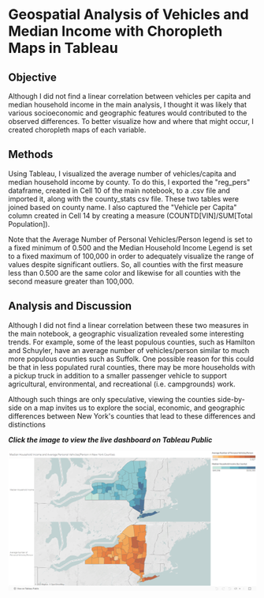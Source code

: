 # Geospatial Analysis of Vehicles and Median Income with Choropleth Maps in Tableau

## Objective

Although I did not find a linear correlation between vehicles per capita and median household income in the main analysis, I thought it was likely that various socioeconomic and geographic features would contributed to the observed differences. To better visualize how and where that might occur, I created choropleth maps of each variable.

## Methods

Using Tableau, I visualized the average number of vehicles/capita and median household income by county. To do this, I exported the "reg_pers" dataframe, created in Cell 10 of the main notebook, to a .csv file and imported it, along with the county_stats csv file. These two tables were joined based on county name. I also captured the "Vehicle per Capita" column created in Cell 14 by creating a measure (COUNTD[VIN]/SUM[Total Population]). 

Note that the Average Number of Personal Vehicles/Person legend is set to a fixed minimum of 0.500 and the Median Household Income Legend is set to a fixed maximum of 100,000 in order to adequately visualize the range of values despite significant outliers. So, all counties with the first measure less than 0.500 are the same color and likewise for all counties with the second measure greater than 100,000. 

## Analysis and Discussion

Although I did not find a linear correlation between these two measures in the main notebook, a geographic visualization revealed some interesting trends. For example, some of the least populous counties, such as Hamilton and Schuyler, have an average number of vehicles/person similar to much more populous counties such as Suffolk. One possible reason for this could be that in less populated rural counties, there may be more households with a pickup truck in addition to a smaller passenger vehicle to support agricultural, environmental, and recreational (i.e. campgrounds) work. 

Although such things are only speculative, viewing the counties side-by-side on a map invites us to explore the social, economic, and geographic differences between New York's counties that lead to these differences and distinctions

***Click the image to view the live dashboard on Tableau Public***

[![Dashboard Preview](Images/IncomeDrivenViz.png)](https://public.tableau.com/views/IncomeDrivenExploringRelationshipsBetweenVehiclesandHouseholdIncomeinNewYorkState/Sheet1?:language=en-US&:sid=&:redirect=auth&:display_count=n&:origin=viz_share_link)


